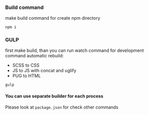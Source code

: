 ### Build command
make build command for create npm directory
```bash
npm i
```

### GULP
first make build, than you can run watch command for development
command automatic rebuild:
- SCSS to CSS
- JS to JS with concat and uglify
- PUG to HTML 
```bash
gulp
```

#### You can use separate builder for each process
Please look at `package.json` for check other commands
